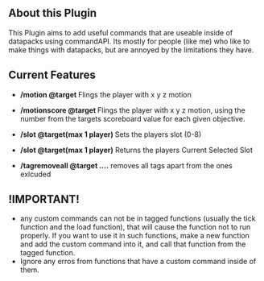 
## About this Plugin
This Plugin aims to add useful commands that are useable inside of datapacks using commandAPI.
Its mostly for people (like me) who like to make things with datapacks, but are annoyed by the limitations they have.

## Current Features
- **/motion @target <x> <y> <z>**
  Flings the player with x y z motion
- **/motionscore @target <xObjective> <yObjective> <zObjective>** 
  Flings the player with x y z motion, using the number from the targets scoreboard value for each given objective.
  
- **/slot @target(max 1 player) <number>**
  Sets the players slot (0-8)
  
- **/slot @target(max 1 player)**
  Returns the players Current Selected Slot
  
- **/tagremoveall @target <excludedtag1> <excludedtag2> ....**
  removes all tags apart from the ones exlcuded
  
## **!IMPORTANT!**
 - any custom commands can not be in tagged functions (usually the tick function and the load function), that will cause the function not to run properly. If you want to use it in such functions, make a new function and add the custom command into it, and call that function from the tagged function.
- Ignore any erros from functions that have a custom command inside of them.





